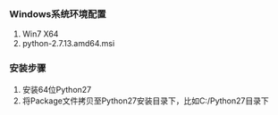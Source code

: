 
### Windows系统环境配置 ###
1. Win7 X64
2. python-2.7.13.amd64.msi


### 安装步骤 ###
1. 安装64位Python27
2. 将Package文件拷贝至Python27安装目录下，比如C:/Python27目录下
